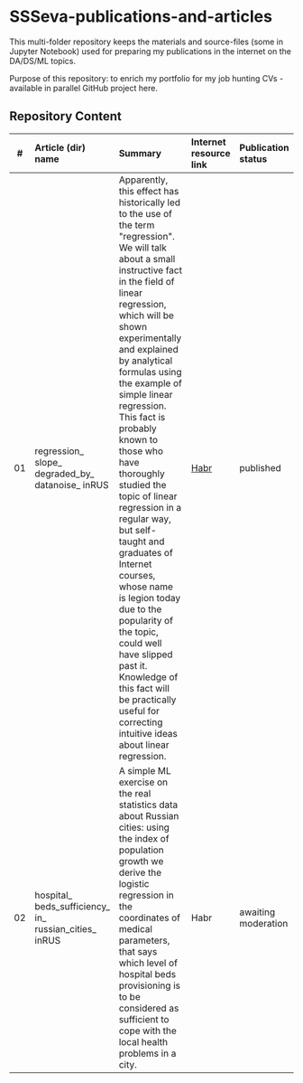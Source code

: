 # SSSeva-publications-and-articles

This multi-folder repository keeps the materials and source-files (some in Jupyter Notebook) used for preparing my publications in the internet on the DA/DS/ML topics.

Purpose of this repository: to enrich my portfolio for my job hunting CVs - available in parallel GitHub project here.

## Repository Content
| \# | Article (dir) name | Summary | Internet resource link | Publication status |
|:---:|:------------|:--------------------|:-----------------|:----------------|
| 01 | regression_ slope_ degraded_by_ datanoise_ inRUS | Apparently, this effect has historically led to the use of the term "regression".  We will talk about a small instructive fact in the field of linear regression, which will be shown experimentally and explained by analytical formulas using the example of simple linear regression.  This fact is probably known to those who have thoroughly studied the topic of linear regression in a regular way, but self-taught and graduates of Internet courses, whose name is legion today due to the popularity of the topic, could well have slipped past it.  Knowledge of this fact will be practically useful for correcting intuitive ideas about linear regression. | <a href='https://habr.com/p/719382/'>Habr</a> | published |
| 02 | hospital_ beds_sufficiency_ in_ russian_cities_ inRUS | A simple ML exercise on the real statistics data about Russian cities: using the index of population growth we derive the logistic regression in the coordinates of medical parameters, that says which level of hospital beds provisioning is to be considered as sufficient to cope with the local health problems in a city. | Habr | awaiting moderation |
